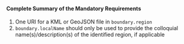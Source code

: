 #### Complete Summary of the Mandatory Requirements

1.  One URI for a KML or GeoJSON file in `boundary.region`
1.  `boundary.localName` should only be used to provide the colloquial name(s)/description(s) of the identified region, if applicable